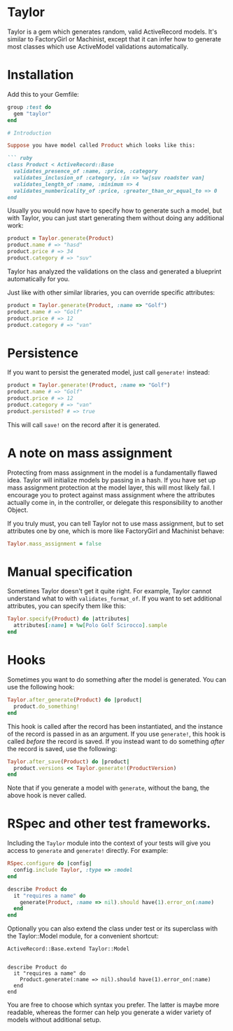 # Taylor

Taylor is a gem which generates random, valid ActiveRecord models. It's similar
to FactoryGirl or Machinist, except that it can infer how to generate most
classes which use ActiveModel validations automatically.

# Installation

Add this to your Gemfile:

``` ruby
group :test do
  gem "taylor"
end

# Introduction

Suppose you have model called Product which looks like this:

``` ruby
class Product < ActiveRecord::Base
  validates_presence_of :name, :price, :category
  validates_inclusion_of :category, :in => %w[suv roadster van]
  validates_length_of :name, :minimum => 4
  validates_numbericality_of :price, :greater_than_or_equal_to => 0
end
```

Usually you would now have to specify how to generate such a model, but with
Taylor, you can just start generating them without doing any additional work:

``` ruby
product = Taylor.generate(Product)
product.name # => "hasd"
product.price # => 34
product.category # => "suv"
```

Taylor has analyzed the validations on the class and generated a blueprint
automatically for you.

Just like with other similar libraries, you can override specific attributes:

``` ruby
product = Taylor.generate(Product, :name => "Golf")
product.name # => "Golf"
product.price # => 12
product.category # => "van"
```

# Persistence

If you want to persist the generated model, just call `generate!` instead:

``` ruby
product = Taylor.generate!(Product, :name => "Golf")
product.name # => "Golf"
product.price # => 12
product.category # => "van"
product.persisted? # => true
```

This will call `save!` on the record after it is generated.

# A note on mass assignment

Protecting from mass assignment in the model is a fundamentally flawed idea.
Taylor will initialize models by passing in a hash. If you have set up mass
assignment protection at the model layer, this will most likely fail. I
encourage you to protect against mass assignment where the attributes actually
come in, in the controller, or delegate this responsibility to another Object.

If you truly must, you can tell Taylor not to use mass assignment, but to set
attributes one by one, which is more like FactoryGirl and Machinist behave:

``` ruby
Taylor.mass_assignment = false
```

# Manual specification

Sometimes Taylor doesn't get it quite right. For example, Taylor cannot
understand what to with `validates_format_of`. If you want to set additional
attributes, you can specify them like this:

``` ruby
Taylor.specify(Product) do |attributes|
  attributes[:name] = %w[Polo Golf Scirocco].sample
end
```

# Hooks

Sometimes you want to do something after the model is generated. You can use the
following hook:

``` ruby
Taylor.after_generate(Product) do |product|
  product.do_something!
end
```

This hook is called after the record has been instantiated, and the instance of
the record is passed in as an argument. If you use `generate!`, this hook is
called *before* the record is saved. If you instead want to do something
*after* the record is saved, use the following:

``` ruby
Taylor.after_save(Product) do |product|
  product.versions << Taylor.generate!(ProductVersion)
end
```

Note that if you generate a model with `generate`, without the bang, the above
hook is never called.

# RSpec and other test frameworks.

Including the `Taylor` module into the context of your tests will give you
access to `generate` and `generate!` directly. For example:

``` ruby
RSpec.configure do |config|
  config.include Taylor, :type => :model
end

describe Product do
  it "requires a name" do
    generate(Product, :name => nil).should have(1).error_on(:name)
  end
end
```

Optionally you can also extend the class under test or its superclass with
the Taylor::Model module, for a convenient shortcut:

```
ActiveRecord::Base.extend Taylor::Model


describe Product do
  it "requires a name" do
    Product.generate(:name => nil).should have(1).error_on(:name)
  end
end
```

You are free to choose which syntax you prefer. The latter is maybe more
readable, whereas the former can help you generate a wider variety of models
without additional setup.
